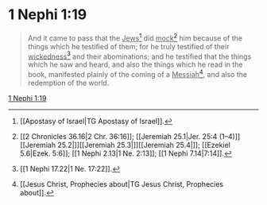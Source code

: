 # 1 Nephi 1:19

> And it came to pass that the <u>Jews</u>[^a] did <u>mock</u>[^b] him because of the things which he testified of them; for he truly testified of their <u>wickedness</u>[^c] and their abominations; and he testified that the things which he saw and heard, and also the things which he read in the book, manifested plainly of the coming of a <u>Messiah</u>[^d], and also the redemption of the world.

[1 Nephi 1:19](https://www.churchofjesuschrist.org/study/scriptures/bofm/1-ne/1?lang=eng&id=p19#p19)


[^a]: [[Apostasy of Israel|TG Apostasy of Israel]].  
[^b]: [[2 Chronicles 36.16|2 Chr. 36:16]]; [[Jeremiah 25.1|Jer. 25:4 (1–4)]][[Jeremiah 25.2|]][[Jeremiah 25.3|]][[Jeremiah 25.4|]]; [[Ezekiel 5.6|Ezek. 5:6]]; [[1 Nephi 2.13|1 Ne. 2:13]]; [[1 Nephi 7.14|7:14]].  
[^c]: [[1 Nephi 17.22|1 Ne. 17:22]].  
[^d]: [[Jesus Christ, Prophecies about|TG Jesus Christ, Prophecies about]].  
